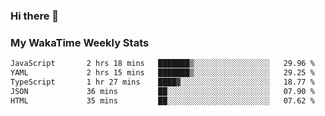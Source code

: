 ### Hi there 👋

<!--
**royschrauwen/royschrauwen** is a ✨ _special_ ✨ repository because its `README.md` (this file) appears on your GitHub profile.

Here are some ideas to get you started:

- 🔭 I’m currently working on ...
- 🌱 I’m currently learning ...
- 👯 I’m looking to collaborate on ...
- 🤔 I’m looking for help with ...
- 💬 Ask me about ...
- 📫 How to reach me: ...
- 😄 Pronouns: ...
- ⚡ Fun fact: ...
-->


### My WakaTime Weekly Stats
<!--START_SECTION:waka-->

```txt
JavaScript       2 hrs 18 mins   ███████▒░░░░░░░░░░░░░░░░░   29.96 %
YAML             2 hrs 15 mins   ███████▒░░░░░░░░░░░░░░░░░   29.25 %
TypeScript       1 hr 27 mins    ████▓░░░░░░░░░░░░░░░░░░░░   18.77 %
JSON             36 mins         ██░░░░░░░░░░░░░░░░░░░░░░░   07.90 %
HTML             35 mins         ██░░░░░░░░░░░░░░░░░░░░░░░   07.62 %
```

<!--END_SECTION:waka-->
